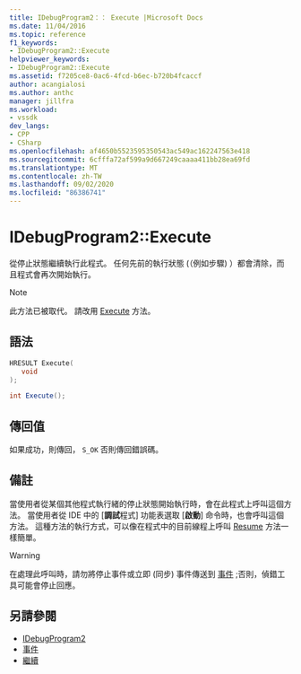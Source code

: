 ```yaml
---
title: IDebugProgram2：： Execute |Microsoft Docs
ms.date: 11/04/2016
ms.topic: reference
f1_keywords:
- IDebugProgram2::Execute
helpviewer_keywords:
- IDebugProgram2::Execute
ms.assetid: f7205ce8-0ac6-4fcd-b6ec-b720b4fcaccf
author: acangialosi
ms.author: anthc
manager: jillfra
ms.workload:
- vssdk
dev_langs:
- CPP
- CSharp
ms.openlocfilehash: af4650b5523595350543ac549ac162247563e418
ms.sourcegitcommit: 6cfffa72af599a9d667249caaaa411bb28ea69fd
ms.translationtype: MT
ms.contentlocale: zh-TW
ms.lasthandoff: 09/02/2020
ms.locfileid: "86386741"
---
```

# <a name="idebugprogram2execute"></a>IDebugProgram2::Execute
從停止狀態繼續執行此程式。 任何先前的執行狀態 (（例如步驟) ）都會清除，而且程式會再次開始執行。

> [!NOTE]
> 此方法已被取代。 請改用 [Execute](../../../extensibility/debugger/reference/idebugprocess3-execute.md) 方法。

## <a name="syntax"></a>語法

```cpp
HRESULT Execute(
   void
);
```

```csharp
int Execute();
```

## <a name="return-value"></a>傳回值
 如果成功，則傳回， `S_OK` 否則傳回錯誤碼。

## <a name="remarks"></a>備註
 當使用者從某個其他程式執行緒的停止狀態開始執行時，會在此程式上呼叫這個方法。 當使用者從 IDE 中的 [**調試**程式] 功能表選取 [**啟動**] 命令時，也會呼叫這個方法。 這種方法的執行方式，可以像在程式中的目前線程上呼叫 [Resume](../../../extensibility/debugger/reference/idebugthread2-resume.md) 方法一樣簡單。

> [!WARNING]
> 在處理此呼叫時，請勿將停止事件或立即 (同步) 事件傳送到 [事件](../../../extensibility/debugger/reference/idebugeventcallback2-event.md) ;否則，偵錯工具可能會停止回應。

## <a name="see-also"></a>另請參閱
- [IDebugProgram2](../../../extensibility/debugger/reference/idebugprogram2.md)
- [事件](../../../extensibility/debugger/reference/idebugeventcallback2-event.md)
- [繼續](../../../extensibility/debugger/reference/idebugthread2-resume.md)
